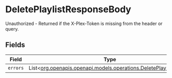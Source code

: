 # DeletePlaylistResponseBody

Unauthorized - Returned if the X-Plex-Token is missing from the header or query.


## Fields

| Field                                                                                                                | Type                                                                                                                 | Required                                                                                                             | Description                                                                                                          |
| -------------------------------------------------------------------------------------------------------------------- | -------------------------------------------------------------------------------------------------------------------- | -------------------------------------------------------------------------------------------------------------------- | -------------------------------------------------------------------------------------------------------------------- |
| `errors`                                                                                                             | List<[org.openapis.openapi.models.operations.DeletePlaylistErrors](../../models/operations/DeletePlaylistErrors.md)> | :heavy_minus_sign:                                                                                                   | N/A                                                                                                                  |